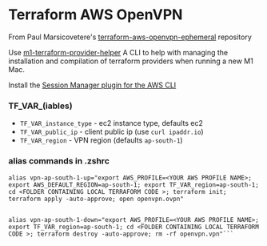 # Terraform AWS OpenVPN
From Paul Marsicovetere's [terraform-aws-openvpn-ephemeral](https://github.com/paulmarsicloud/terraform-aws-openvpn-ephemeral) repository 

Use [m1-terraform-provider-helper](https://github.com/kreuzwerker/m1-terraform-provider-helper)
A CLI to help with managing the installation and compilation of terraform providers when running a new M1 Mac.

Install the [Session Manager plugin for the AWS CLI](https://docs.aws.amazon.com/systems-manager/latest/userguide/session-manager-working-with-install-plugin.html)


### TF_VAR_(iables)

 * `TF_VAR_instance_type` - ec2 instance type, defaults ec2
 * `TF_VAR_public_ip` - client public ip (use `curl ipaddr.io`)
 * `TF_VAR_region` - VPN region (defaults `ap-south-1`)

### alias commands in .zshrc
```
alias vpn-ap-south-1-up="export AWS_PROFILE=<YOUR AWS PROFILE NAME>; export AWS_DEFAULT_REGION=ap-south-1; export TF_VAR_region=ap-south-1; cd <FOLDER CONTAINING LOCAL TERRAFORM CODE >; terraform init; terraform apply -auto-approve; open openvpn.ovpn"


alias vpn-ap-south-1-down="export AWS_PROFILE=<YOUR AWS PROFILE NAME>; export TF_VAR_region=ap-south-1; cd <FOLDER CONTAINING LOCAL TERRAFORM CODE >; terraform destroy -auto-approve; rm -rf openvpn.vpn"```

